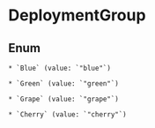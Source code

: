 
# DeploymentGroup

## Enum


    * `Blue` (value: `"blue"`)

    * `Green` (value: `"green"`)

    * `Grape` (value: `"grape"`)

    * `Cherry` (value: `"cherry"`)



